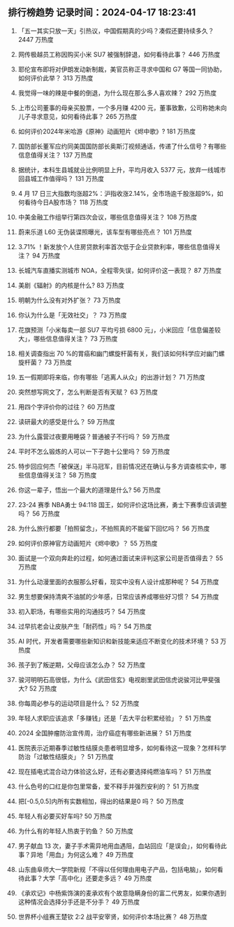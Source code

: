
## 排行榜趋势 记录时间：2024-04-17 18:23:41
  
  1. 「五一其实只放一天」引热议，中国假期真的少吗？凑假还要持续多久？ 2447 万热度
    
  2. 网传极越员工称因购买小米 SU7 被强制辞退，如何看待此事？ 446 万热度
    
  3. 耶伦宣布即将对伊朗发动新制裁，美官员称正寻求中国和 G7 等国一同协助，如何评价此举？ 313 万热度
    
  4. 我觉得一味的辣是中餐的倒退，为什么现在那么多人喜欢辣？ 292 万热度
    
  5. 上市公司董事的母亲买股票，一个多月赚 4200 元，董事致歉，公司称她未向儿子寻求意见，如何看待此事？ 265 万热度
    
  6. 如何评价2024年米哈游《原神》动画短片《烬中歌》? 181 万热度
    
  7. 国防部长董军应约同美国国防部长奥斯汀视频通话，传递了什么信号？有哪些信息值得关注？ 137 万热度
    
  8. 据统计，本科生县城就业比例明显上升，平均月收入 5377 元，放弃一线城市回县城工作值得吗？ 131 万热度
    
  9. 4 月 17 日三大指数均涨超2%：沪指收涨2.14%，全市场逾千股涨超9%，如何看待今日A股市场？ 118 万热度
    
  10. 中美金融工作组举行第四次会议，哪些信息值得关注？ 108 万热度
    
  11. 蔚来乐道 L60 无伪装谍照曝光，该车型有哪些亮点？ 101 万热度
    
  12. 3.71% ！新发放个人住房贷款利率首次低于企业贷款利率，哪些信息值得关注？ 94 万热度
    
  13. 长城汽车直播实测城市 NOA，全程零失误，如何评价这一表现？ 87 万热度
    
  14. 美剧《辐射》的内核是什么? 83 万热度
    
  15. 明朝为什么没有对外扩张？ 73 万热度
    
  16. 你认为什么是「无效社交」？ 73 万热度
    
  17. 花旗预测「小米每卖一部 SU7 平均亏损 6800 元」，小米回应「信息偏差较大」，哪些信息值得关注？ 73 万热度
    
  18. 相关调查指出 70 %的胃癌和幽门螺旋杆菌有关，我们该如何科学应对幽门螺旋杆菌？ 73 万热度
    
  19. 五一假期即将来临，你有哪些「逃离人从众」的出游计划？ 71 万热度
    
  20. 突然想写网文了，怎么判断是否有天赋？ 63 万热度
    
  21. 用四个字评价你的过往？ 60 万热度
    
  22. 读研最大的感受是什么？ 59 万热度
    
  23. 为什么露营过夜要用睡袋？普通被子不行吗？ 59 万热度
    
  24. 平时不怎么锻炼的人可以一下子跑十公里吗？ 59 万热度
    
  25. 特步回应何杰「被保送」半马冠军，目前情况还在确认与多方调查核实中，哪些信息值得关注？ 58 万热度
    
  26. 你这一辈子，悟出一个最大的道理是什么? 56 万热度
    
  27. 23-24 赛季 NBA勇士 94:118 国王，如何评价这场比赛，勇士下赛季应该调整吗？ 56 万热度
    
  28. 为什么旅行都要「拍照留念」，不拍照真的不能留下回忆吗？ 56 万热度
    
  29. 如何评价原神官方动画短片《烬中歌》？ 55 万热度
    
  30. 面试是一个双向奔赴的过程，如何通过面试来评判这家公司是否值得去？ 55 万热度
    
  31. 为什么动漫里面的衣服那么好看，现实中没有人设计成那种呢？ 54 万热度
    
  32. 男生想要保持清爽不油腻的少年感，日常应该养成哪些好习惯？ 54 万热度
    
  33. 初入职场，有哪些实用的沟通技巧？ 54 万热度
    
  34. 过早抗老会让皮肤产生「耐药性」吗？ 54 万热度
    
  35. AI 时代，开发者需要哪些新知识和新技能来适应不断变化的技术环境？ 53 万热度
    
  36. 孩子到了叛逆期，父母应该怎么办？ 52 万热度
    
  37. 骏河明明石高很低，为什么《武田信玄》电视剧里武田信虎说骏河比甲斐强大? 52 万热度
    
  38. 你每周必参与的运动项目是什么？ 52 万热度
    
  39. 年轻人求职应该追求「多赚钱」还是「去大平台积累经验」？ 51 万热度
    
  40. 2024 全国肿瘤防治宣传周，治疗癌症有哪些新进展？ 51 万热度
    
  41. 医院表示近期春季过敏性结膜炎患者明显增多，如何看待这一现象？怎样科学防治「过敏性结膜炎」？ 51 万热度
    
  42. 现在插电式混合动力体验这么好，还有必要选择纯燃油车吗？ 51 万热度
    
  43. 什么色号的口红是你包里常备，爱不释手并强烈安利的？ 51 万热度
    
  44. 把[-0.5,0.5]内所有实数相加，得出的结果是0 吗？ 50 万热度
    
  45. 年轻人有必要买好车吗? 50 万热度
    
  46. 为什么有的年轻人热衷于钓鱼？ 50 万热度
    
  47. 男子献血 13 次，妻子手术需异地用血遇阻，血站回应「是误会」，如何看待此事？异地「用血」为何这么难？ 49 万热度
    
  48. 山东曲阜师大一学院新规「不得以任何理由用电子产品，包括电脑」，如何看待此事？大学「高中化」还要走多远？ 49 万热度
    
  49. 《承欢记》中杨紫饰演的麦承欢有个故意隐瞒身份的富二代男友，如果你遇到这种情况会选择分手还是不分手？ 49 万热度
    
  50. 世界杯小组赛王楚钦 2:2 战平安宰贤，如何评价本场比赛？ 48 万热度
    
